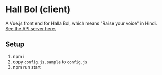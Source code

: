 Hall Bol (client)
=================

A Vue.js front end for Halla Bol, which means "Raise your voice" in Hindi.
[See the API server here.](https://github.com/hiemanshu/halla-bol-api/)

Setup
-----

1. npm i
1. copy `config.js.sample` to `config.js`
1. npm run start
